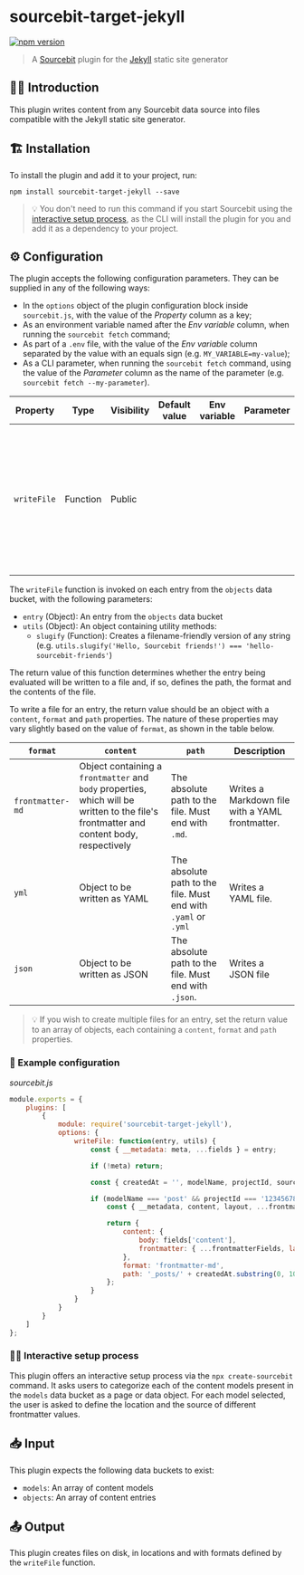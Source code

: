 # sourcebit-target-jekyll

[![npm version](https://badge.fury.io/js/sourcebit-target-jekyll.svg)](https://badge.fury.io/js/sourcebit-target-jekyll)

> A [Sourcebit](https://github.com/stackbithq/sourcebit) plugin for the [Jekyll](https://jekyllrb.com/) static site generator

## 👩‍🏫 Introduction

This plugin writes content from any Sourcebit data source into files compatible with the Jekyll static site generator.

## 🏗 Installation

To install the plugin and add it to your project, run:

```
npm install sourcebit-target-jekyll --save
```

> 💡 You don't need to run this command if you start Sourcebit using the [interactive setup process](#%EF%B8%8F-interactive-setup-process), as the CLI will install the plugin for you and add it as a dependency to your project.

## ⚙️ Configuration

The plugin accepts the following configuration parameters. They can be supplied in any of the following ways:

-   In the `options` object of the plugin configuration block inside `sourcebit.js`, with the value of the _Property_ column as a key;
-   As an environment variable named after the _Env variable_ column, when running the `sourcebit fetch` command;
-   As part of a `.env` file, with the value of the _Env variable_ column separated by the value with an equals sign (e.g. `MY_VARIABLE=my-value`);
-   As a CLI parameter, when running the `sourcebit fetch` command, using the value of the _Parameter_ column as the name of the parameter (e.g. `sourcebit fetch --my-parameter`).

| Property    | Type     | Visibility | Default value | Env variable | Parameter | Description                                                                                                                    |
| ----------- | -------- | ---------- | ------------- | ------------ | --------- | ------------------------------------------------------------------------------------------------------------------------------ |
| `writeFile` | Function | Public     |               |              |           | A function that computes the files to be created, as well as their location, format and contents (see below for more details). |

The `writeFile` function is invoked on each entry from the `objects` data bucket, with the following parameters:

-   `entry` (Object): An entry from the `objects` data bucket
-   `utils` (Object): An object containing utility methods:
    -   `slugify` (Function): Creates a filename-friendly version of any string (e.g. `utils.slugify('Hello, Sourcebit friends!') === 'hello-sourcebit-friends'`)

The return value of this function determines whether the entry being evaluated will be written to a file and, if so, defines the path, the format and the contents of the file.

To write a file for an entry, the return value should be an object with a `content`, `format` and `path` properties. The nature of these properties may vary slightly based on the value of `format`, as shown in the table below.

| `format`         | `content`                                                                                                                               | `path`                                                         | Description                                     |
| ---------------- | --------------------------------------------------------------------------------------------------------------------------------------- | -------------------------------------------------------------- | ----------------------------------------------- |
| `frontmatter-md` | Object containing a `frontmatter` and `body` properties, which will be written to the file's frontmatter and content body, respectively | The absolute path to the file. Must end with `.md`.            | Writes a Markdown file with a YAML frontmatter. |
| `yml`            | Object to be written as YAML                                                                                                            | The absolute path to the file. Must end with `.yaml` or `.yml` | Writes a YAML file.                             |
| `json`           | Object to be written as JSON                                                                                                            | The absolute path to the file. Must end with `.json`.          | Writes a JSON file                              |

> 💡 If you wish to create multiple files for an entry, set the return value to an array of objects, each containing a `content`, `format` and `path` properties.

### 👀 Example configuration

_sourcebit.js_

```js
module.exports = {
    plugins: [
        {
            module: require('sourcebit-target-jekyll'),
            options: {
                writeFile: function(entry, utils) {
                    const { __metadata: meta, ...fields } = entry;

                    if (!meta) return;

                    const { createdAt = '', modelName, projectId, source } = meta;

                    if (modelName === 'post' && projectId === '123456789' && source === 'sourcebit-source-contentful') {
                        const { __metadata, content, layout, ...frontmatterFields } = entry;

                        return {
                            content: {
                                body: fields['content'],
                                frontmatter: { ...frontmatterFields, layout: fields['layout'] }
                            },
                            format: 'frontmatter-md',
                            path: '_posts/' + createdAt.substring(0, 10) + '-' + utils.slugify(fields['title']) + '.md'
                        };
                    }
                }
            }
        }
    ]
};
```

### 🧞‍♂️ Interactive setup process

This plugin offers an interactive setup process via the `npx create-sourcebit` command. It asks users to categorize each of the content models present in the `models` data bucket as a page or data object. For each model selected, the user is asked to define the location and the source of different frontmatter values.

## 📥 Input

This plugin expects the following data buckets to exist:

-   `models`: An array of content models
-   `objects`: An array of content entries

## 📤 Output

This plugin creates files on disk, in locations and with formats defined by the `writeFile` function.
